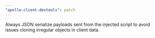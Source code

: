```yaml
---
"apollo-client-devtools": patch
---
```


Always JSON serialize payloads sent from the injected script to avoid issues cloning irregular objects in client data.
